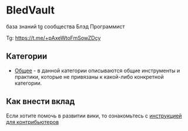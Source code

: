# BledVault
база знаний tg сообщества Блэд Программист


Tg: https://t.me/+pAxeWtoFmSowZDcy

## Категории
* [Общее](/Общее/moc.md) - в данной категории описываются общие инструменты и практики, которые не привязаны к какой-либо конкретной категории.


## Как внести вклад
Если хотите помочь в развитии вики, то ознакомьтесь с [инструкцией для контрибьютеров](./CONTRIBUTING.md) 
